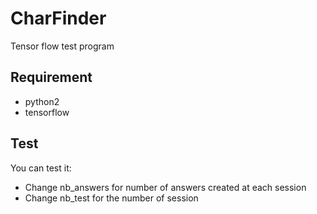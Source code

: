 # CharFinder
Tensor flow test program

##  Requirement
  * python2
  * tensorflow
  
##  Test
You can test it:
  * Change nb_answers for number of answers created at each session
  * Change nb_test for the number of session
